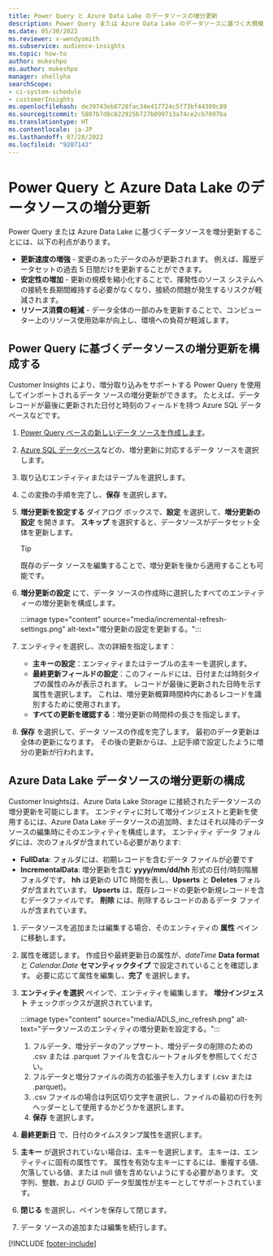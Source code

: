 ```yaml
---
title: Power Query と Azure Data Lake のデータソースの増分更新
description: Power Query または Azure Data Lake のデータソースに基づく大規模データソースの新規、および更新データを更新します。
ms.date: 05/30/2022
ms.reviewer: v-wendysmith
ms.subservice: audience-insights
ms.topic: how-to
author: mukeshpo
ms.author: mukeshpo
manager: shellyha
searchScope:
- ci-system-schedule
- customerInsights
ms.openlocfilehash: de39743eb8728fac34e417724c5f73bf44309c89
ms.sourcegitcommit: 5807b7d8c822925b727b099713a74ce2cb7897ba
ms.translationtype: HT
ms.contentlocale: ja-JP
ms.lasthandoff: 07/28/2022
ms.locfileid: "9207143"
---
```

# <a name="incremental-refresh-for-power-query-and-azure-data-lake-data-sources"></a>Power Query と Azure Data Lake のデータソースの増分更新

Power Query または Azure Data Lake に基づくデータソースを増分更新することには、以下の利点があります。

- **更新速度の増強** - 変更のあったデータのみが更新されます。 例えば、履歴データセットの過去 5 日間だけを更新することができます。
- **安定性の増加** - 更新の規模を縮小化することで、揮発性のソース システムへの接続を長期間維持する必要がなくなり、接続の問題が発生するリスクが軽減されます。
- **リソース消費の軽減** - データ全体の一部のみを更新することで、コンピューター上のリソース使用効率が向上し、環境への負荷が軽減します。

## <a name="configure-incremental-refresh-for-data-sources-based-on-power-query"></a>Power Query に基づくデータソースの増分更新を構成する

Customer Insights により、増分取り込みをサポートする Power Query を使用してインポートされるデータ ソースの増分更新ができます。 たとえば、データ レコードが最後に更新された日付と時刻のフィールドを持つ Azure SQL データベースなどです。

1. [Power Query ベースの新しいデータ ソースを作成します](connect-power-query.md)。

1. [Azure SQL データベース](/power-query/connectors/azuresqldatabase)などの、増分更新に対応するデータ ソースを選択します。

1. 取り込むエンティティまたはテーブルを選択します。

1. この変換の手順を完了し、**保存** を選択します。

1. **増分更新を設定する** ダイアログ ボックスで、**設定** を選択して、**増分更新の設定** を開きます。 **スキップ** を選択すると、データソースがデータセット全体を更新します。
   > [!TIP]
   > 既存のデータ ソースを編集することで、増分更新を後から適用することも可能です。

1. **増分更新の設定** にて、データ ソースの作成時に選択したすべてのエンティティーの増分更新を構成します。

   :::image type="content" source="media/incremental-refresh-settings.png" alt-text="増分更新の設定を更新する。":::

1. エンティティを選択し、次の詳細を指定します：

   - **主キーの設定**：エンティティまたはテーブルの主キーを選択します。
   - **最終更新フィールドの設定**：このフィールドには、日付または時刻タイプの属性のみが表示されます。 レコードが最後に更新された日時を示す属性を選択します。 これは、増分更新概算時間枠内にあるレコードを識別するために使用されます。
   - **すべての更新を確認する**：増分更新の時間枠の長さを指定します。

1. **保存** を選択して、データ ソースの作成を完了します。 最初のデータ更新は全体の更新になります。 その後の更新からは、上記手順で設定したように増分の更新が行われます。

## <a name="configure-incremental-refresh-for-azure-data-lake-data-sources"></a>Azure Data Lake データソースの増分更新の構成

Customer Insightsは、Azure Data Lake Storage に接続されたデータソースの増分更新を可能にします。 エンティティに対して増分インジェストと更新を使用するには、Azure Data Lake データソースの追加時、またはそれ以降のデータソースの編集時にそのエンティティを構成します。 エンティティ データ フォルダには、次のフォルダが含まれている必要があります:

- **FullData**: フォルダには、初期レコードを含むデータ ファイルが必要です
- **IncrementalData**: 増分更新を含む **yyyy/mm/dd/hh** 形式の日付/時刻階層フォルダです。 **hh** は更新の UTC 時間を表し、**Upserts** と **Deletes** フォルダが含まれています。 **Upserts** は、既存レコードの更新や新規レコードを含むデータファイルです。 **削除** には、削除するレコードのあるデータ ファイルが含まれています。

1. データソースを追加または編集する場合、そのエンティティの **属性** ペインに移動します。

1. 属性を確認します。 作成日や最終更新日の属性が、*dateTime* **Data format** と *Calendar.Date* **セマンティックタイプ** で設定されていることを確認します。 必要に応じて属性を編集し、**完了** を選択します。

1. **エンティティを選択** ペインで、エンティティを編集します。 **増分インジェスト** チェックボックスが選択されています。

   :::image type="content" source="media/ADLS_inc_refresh.png" alt-text="データソースのエンティティの増分更新を設定する。":::

   1. フルデータ、増分データのアップサート、増分データの削除のための .csv または .parquet ファイルを含むルートフォルダを参照してください。
   1. フルデータと増分ファイルの両方の拡張子を入力します (\.csv または \.parquet)。
   1. .csv ファイルの場合は列区切り文字を選択し、ファイルの最初の行を列ヘッダーとして使用するかどうかを選択します。
   1. **保存** を選択します。

1. **最終更新日** で、日付のタイムスタンプ属性を選択します。

1. **主キー** が選択されていない場合は、主キーを選択します。 主キーは、エンティティに固有の属性です。 属性を有効な主キーにするには、重複する値、欠落している値、または null 値を含めないようにする必要があります。 文字列、整数、および GUID データ型属性が主キーとしてサポートされています。

1. **閉じる** を選択し、ペインを保存して閉じます。

1. データ ソースの追加または編集を続行します。

[!INCLUDE [footer-include](includes/footer-banner.md)]
